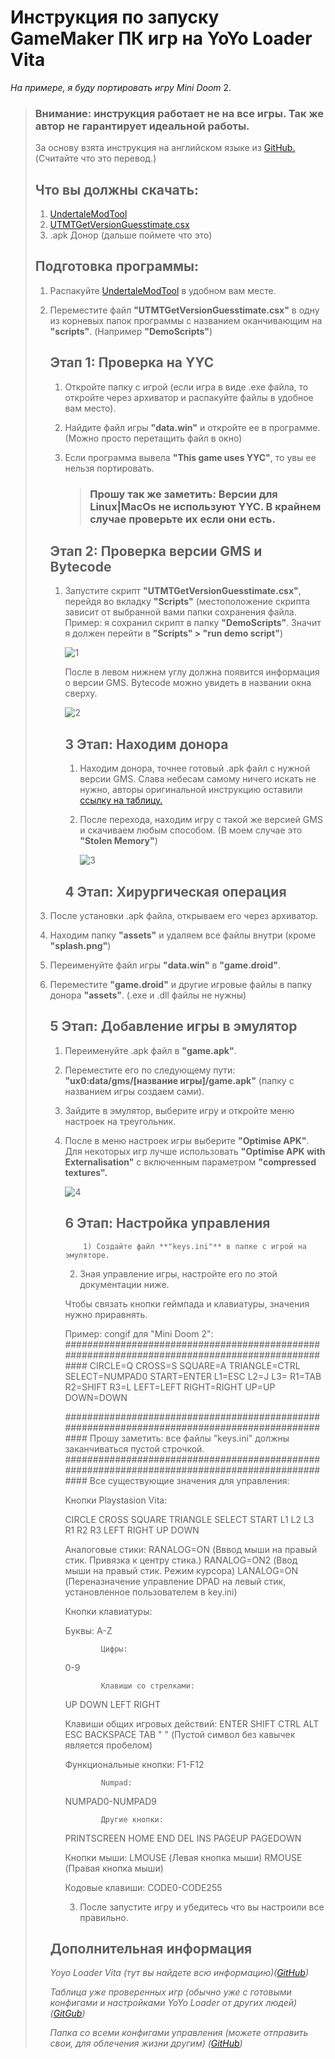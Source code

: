 # Инструкция  по запуску GameMaker ПК игр на YoYo Loader  Vita

*На примере, я буду портировать игру Mini Doom* 2.

> ### **Внимание:** инструкция работает не на все игры. Так же автор не гарантирует идеальной работы. 
>
> За основу взята инструкция на английском языке из [GitHub.](https://gist.github.com/CatoTheYounger97/fa47e7eef92f772e4004d4dac22f9bdb) (Считайте что это перевод.)
>
> ## Что вы должны скачать:
>
> 1) [UndertaleModTool](https://github.com/krzys-h/UndertaleModTool)
> 2) [UTMTGetVersionGuesstimate.csx](https://gist.github.com/JohnnyonFlame/fdd79303423392c5911cf44eed9e17cb)
> 3) .apk Донор (дальше поймете что это)
>
> ## Подготовка программы:
>
> 1) Распакуйте  [UndertaleModTool](https://github.com/krzys-h/UndertaleModTool) в удобном вам месте.
>
> 2) Переместите файл **"UTMTGetVersionGuesstimate.csx"** в одну из корневых папок программы с названием оканчивающим на **"scripts"**. (Например **"DemoScripts"**)
>
>    ## Этап 1: **Проверка на YYC** 
>
>    1) Откройте папку с игрой (если игра в виде .exe файла, то откройте через архиватор и распакуйте файлы в удобное вам место).
>
>    2) Найдите файл игры **"data.win"** и откройте ее в программе. (Можно просто перетащить файл в окно)
>
>    3) Если программа вывела **"This game uses YYC"**, то увы ее нельзя портировать. 
>
>       > ### **Прошу так же заметить: Версии для Linux|MacOs не используют YYC. В крайнем случае проверьте их если они есть.** 
>
>    ##  Этап 2: **Проверка версии GMS и Bytecode** 
>
>    1) Запустите скрипт **"UTMTGetVersionGuesstimate.csx"**, перейдя во вкладку **"Scripts"** (местоположение скрипта зависит от выбранной вами папки сохранения файла. Пример: я сохранил скрипт в папку **"DemoScripts"**. Значит я должен перейти в **"Scripts" > "run demo script"**)
>
>       ![1](1.png)
>
>       После в левом нижнем углу должна появится информация о версии GMS. Bytecode можно увидеть в названии окна сверху.
>
>       ![2](2.png)
>
>       ## 3 Этап: Находим донора
>
>       1. Находим донора, точнее готовый .apk файл с нужной версии GMS. Слава небесам самому ничего искать не нужно, авторы оригинальной инструкцию оставили [ссылку на таблицу.](https://docs.google.com/spreadsheets/d/10H9lhwsLEO6b80UDT874QCRYq41FqcYqBFbB6QLwCTw/edit#gid=0) 
>
>       2. После перехода, находим игру с такой же версией GMS и скачиваем любым способом. (В моем случае это **"Stolen Memory"**)
>
>          ![3](3.png)
>
>       ## 4 Этап: Хирургическая операция
>
> 1) После установки .apk файла, открываем его через архиватор.
>
> 2) Находим папку **"assets"** и удаляем все файлы внутри (кроме **"splash.png"**)
>
> 3) Переименуйте файл игры  **"data.win"** в **"game.droid"**.
>
> 4) Переместите **"game.droid"** и другие игровые файлы в папку донора **"assets"**. (.exe и .dll файлы не нужны) 
>
>    ## 5 Этап: Добавление игры в эмулятор
>
>    1. Переименуйте .apk файл в **"game.apk"**.
>
>    2. Переместите его по следующему пути: **"ux0:data/gms/[название игры]/game.apk"** (папку с названием игры создаем сами).
>
>    3. Зайдите в эмулятор, выберите игру и откройте меню настроек на треугольник.
>
>    4. После в меню настроек игры выберите **"Optimise APK"**. Для некоторых игр лучше использовать **"Optimise APK with Externalisation"** с включенным параметром **"compressed textures".**
>
>       ![4](4.jpg)
>      
>        ## 6 Этап: Настройка управления
>      
>               1) Создайте файл **"keys.ini"** в папке с игрой на эмуляторе.
>      
>         2) Зная управление игры, настройте его по этой документации ниже.
>
>      
>         Чтобы связать кнопки геймпада и клавиатуры, значения нужно приравнять.
>     
>         Пример: congif для "Mini Doom 2":
>          ################################################################################################
>          CIRCLE=Q
>                   CROSS=S
>          SQUARE=A
>          TRIANGLE=CTRL
>          SELECT=NUMPAD0
>          START=ENTER 
>          L1=ESC
>          L2=J
>          L3= 
>          R1=TAB
>          R2=SHIFT
>          R3=L
>          LEFT=LEFT
>          RIGHT=RIGHT
>          UP=UP
>          DOWN=DOWN
>     
>          ################################################################################################
>          Прошу заметить: все файлы "keys.ini" должны заканчиваться пустой строчкой.
>          ################################################################################################
>                   Все существующие значения для управления:
>     
>          Кнопки Playstasion Vita:
>     
>          CIRCLE
>                   CROSS
>          SQUARE
>                   TRIANGLE
>          SELECT
>          START
>          L1
>          L2
>          L3
>          R1
>          R2
>          R3
>          LEFT
>          RIGHT
>          UP
>          DOWN
>     
>          Аналоговые стики:
>          RANALOG=ON (Вввод мыши на правый стик. Привязка к центру стика.) 
>          RANALOG=ON2 (Ввод мыши на правый стик. Режим курсора) 
>                   LANALOG=ON (Переназначение управление DPAD на левый стик, установленное пользователем в key.ini)
>     
>          Кнопки клавиатуры: 
>     
>          Буквы:
>                   A-Z
>     
>                   Цифры:
>          0-9
>     
>                   Клавиши со стрелками:
>          UP
>          DOWN
>                   LEFT
>          RIGHT
>     
>          Клавиши общих игровых действий:
>          ENTER
>          SHIFT
>                   CTRL
>          ALT
>          ESC
>          BACKSPACE
>          TAB
>          " " (Пустой символ без кавычек является пробелом)
>     
>          Функциональные кнопки:
>          F1-F12
>     
>                   Numpad:
>          NUMPAD0-NUMPAD9 
>     
>                   Другие кнопки:
>          PRINTSCREEN
>          HOME
>                   END
>          DEL
>          INS
>          PAGEUP
>          PAGEDOWN
>     
>          Кнопки мыши:
>          LMOUSE (Левая кнопка мыши)
>          RMOUSE (Правая кнопка мыши)
>              
>          Кодовые клавиши:
>          CODE0-CODE255
> 
>          3. После запустите игру и убедитесь что вы настроили все правильно.
> 
>     ## Дополнительная информация
> 
>    *Yoyo Loader Vita (тут вы найдете всю информацию)([GitHub](https://github.com/Rinnegatamante/yoyoloader_vita))*
> 
>    *Таблица уже проверенных игр (обычно уже с готовыми конфигами и настройками YoYo Loader от других людей) ([GitGub](https://yoyo.rinnegatamante.it/))* 
> 
>    *Папка со всеми конфигами управления (можете отправить свои, для облечения жизни другим) ([GitHub](https://github.com/Rinnegatamante/yoyoloader_vita/tree/main/keymaps))*

